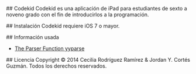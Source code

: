 ## Codekid
Codekid es una aplicaci&oacute;n de iPad para estudiantes de sexto a noveno grado con el fin de introducirlos a la programaci&oacute;n.

## Instalaci&oacute;n
Codekid requiere iOS 7 o mayor.

## Informaci&oacute;n usada
* [The Parser Function yyparse](http://www.gnu.org/software/bison/manual/html_node/Parser-Function.html)

## Licencia
Copyright &copy; 2014 Cecilia Rodríguez Ramírez & Jordan Y. Cortés Guzmán. Todos los derechos reservados.